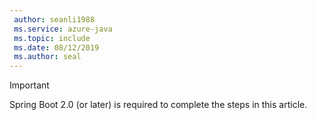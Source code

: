 ```yaml
---
 author: seanli1988
 ms.service: azure-java
 ms.topic: include
 ms.date: 08/12/2019
 ms.author: seal
---
```


> [!IMPORTANT]
> Spring Boot 2.0 (or later) is required to complete the steps in this article.